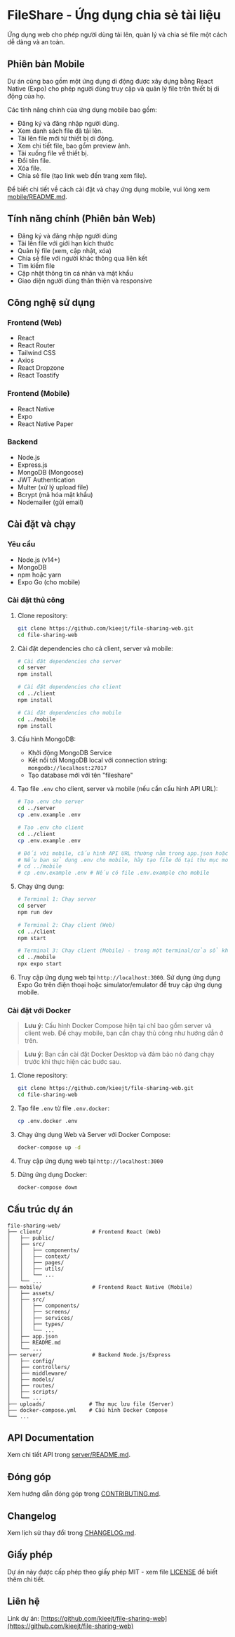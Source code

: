 # FileShare - Ứng dụng chia sẻ tài liệu

Ứng dụng web cho phép người dùng tải lên, quản lý và chia sẻ file một cách dễ dàng và an toàn.

## Phiên bản Mobile

Dự án cũng bao gồm một ứng dụng di động được xây dựng bằng React Native (Expo) cho phép người dùng truy cập và quản lý file trên thiết bị di động của họ.

Các tính năng chính của ứng dụng mobile bao gồm:

- Đăng ký và đăng nhập người dùng.
- Xem danh sách file đã tải lên.
- Tải lên file mới từ thiết bị di động.
- Xem chi tiết file, bao gồm preview ảnh.
- Tải xuống file về thiết bị.
- Đổi tên file.
- Xóa file.
- Chia sẻ file (tạo link web đến trang xem file).

Để biết chi tiết về cách cài đặt và chạy ứng dụng mobile, vui lòng xem [mobile/README.md](mobile/README.md).

## Tính năng chính (Phiên bản Web)

- Đăng ký và đăng nhập người dùng
- Tải lên file với giới hạn kích thước
- Quản lý file (xem, cập nhật, xóa)
- Chia sẻ file với người khác thông qua liên kết
- Tìm kiếm file
- Cập nhật thông tin cá nhân và mật khẩu
- Giao diện người dùng thân thiện và responsive

## Công nghệ sử dụng

### Frontend (Web)
- React
- React Router
- Tailwind CSS
- Axios
- React Dropzone
- React Toastify

### Frontend (Mobile)
- React Native
- Expo
- React Native Paper

### Backend
- Node.js
- Express.js
- MongoDB (Mongoose)
- JWT Authentication
- Multer (xử lý upload file)
- Bcrypt (mã hóa mật khẩu)
- Nodemailer (gửi email)

## Cài đặt và chạy

### Yêu cầu
- Node.js (v14+)
- MongoDB
- npm hoặc yarn
- Expo Go (cho mobile)

### Cài đặt thủ công

1. Clone repository:
   ```bash
   git clone https://github.com/kieejt/file-sharing-web.git
   cd file-sharing-web
   ```

2. Cài đặt dependencies cho cả client, server và mobile:
   ```bash
   # Cài đặt dependencies cho server
   cd server
   npm install

   # Cài đặt dependencies cho client
   cd ../client
   npm install

   # Cài đặt dependencies cho mobile
   cd ../mobile
   npm install
   ```
3. Cấu hình MongoDB:
   - Khởi động MongoDB Service
   - Kết nối tới MongoDB local với connection string: `mongodb://localhost:27017`
   - Tạo database mới với tên "fileshare"

4. Tạo file `.env` cho client, server và mobile (nếu cần cấu hình API URL):
   ```bash
   # Tạo .env cho server
   cd ../server
   cp .env.example .env

   # Tạo .env cho client
   cd ../client
   cp .env.example .env
   
   # Đối với mobile, cấu hình API URL thường nằm trong app.json hoặc sử dụng biến môi trường Expo.
   # Nếu bạn sử dụng .env cho mobile, hãy tạo file đó tại thư mục mobile.
   # cd ../mobile
   # cp .env.example .env # Nếu có file .env.example cho mobile
   ```

5. Chạy ứng dụng:
   ```bash
   # Terminal 1: Chạy server
   cd server
   npm run dev

   # Terminal 2: Chạy client (Web)
   cd ../client
   npm start

   # Terminal 3: Chạy client (Mobile) - trong một terminal/cửa sổ khác
   cd ../mobile
   npx expo start
   ```

6. Truy cập ứng dụng web tại `http://localhost:3000`. Sử dụng ứng dụng Expo Go trên điện thoại hoặc simulator/emulator để truy cập ứng dụng mobile.

### Cài đặt với Docker

> **Lưu ý**: Cấu hình Docker Compose hiện tại chỉ bao gồm server và client web. Để chạy mobile, bạn cần chạy thủ công như hướng dẫn ở trên.

> **Lưu ý**: Bạn cần cài đặt Docker Desktop và đảm bảo nó đang chạy trước khi thực hiện các bước sau.

1. Clone repository:
   ```bash
   git clone https://github.com/kieejt/file-sharing-web.git
   cd file-sharing-web
   ```

2. Tạo file `.env` từ file `.env.docker`:
   ```bash
   cp .env.docker .env
   ```

3. Chạy ứng dụng Web và Server với Docker Compose:
   ```bash
   docker-compose up -d
   ```

4. Truy cập ứng dụng web tại `http://localhost:3000`

5. Dừng ứng dụng Docker:
   ```bash
   docker-compose down
   ```

## Cấu trúc dự án

```
file-sharing-web/
├── client/                # Frontend React (Web)
│   ├── public/
│   ├── src/
│   │   ├── components/
│   │   ├── context/
│   │   ├── pages/
│   │   ├── utils/
│   │   └── ...
│   └── ...
├── mobile/                # Frontend React Native (Mobile)
│   ├── assets/
│   ├── src/
│   │   ├── components/
│   │   ├── screens/
│   │   ├── services/
│   │   ├── types/
│   │   └── ...
│   ├── app.json
│   ├── README.md
│   └── ...
├── server/                # Backend Node.js/Express
│   ├── config/
│   ├── controllers/
│   ├── middleware/
│   ├── models/
│   ├── routes/
│   ├── scripts/
│   └── ...
├── uploads/              # Thư mục lưu file (Server)
├── docker-compose.yml    # Cấu hình Docker Compose
└── ...
```

## API Documentation

Xem chi tiết API trong [server/README.md](server/README.md).

## Đóng góp

Xem hướng dẫn đóng góp trong [CONTRIBUTING.md](CONTRIBUTING.md).

## Changelog

Xem lịch sử thay đổi trong [CHANGELOG.md](CHANGELOG.md).

## Giấy phép

Dự án này được cấp phép theo giấy phép MIT - xem file [LICENSE](LICENSE) để biết thêm chi tiết.

## Liên hệ

Link dự án: [https://github.com/kieejt/file-sharing-web](https://github.com/kieejt/file-sharing-web) 
